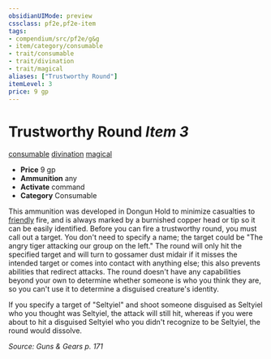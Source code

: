 ```yaml
---
obsidianUIMode: preview
cssclass: pf2e,pf2e-item
tags:
- compendium/src/pf2e/g&g
- item/category/consumable
- trait/consumable
- trait/divination
- trait/magical
aliases: ["Trustworthy Round"]
itemLevel: 3
price: 9 gp
---
```

# Trustworthy Round *Item 3*  
[consumable](../../../rules/traits/consumable.md)  [divination](../../../rules/traits/divination.md)  [magical](../../../rules/traits/magical.md)  

- **Price** 9 gp
- **Ammunition** any
- **Activate** command
- **Category** Consumable

This ammunition was developed in Dongun Hold to minimize casualties to [friendly](../../../rules/conditions.md#Friendly) fire, and is always marked by a burnished copper head or tip so it can be easily identified. Before you can fire a trustworthy round, you must call out a target. You don't need to specify a name; the target could be "The angry tiger attacking our group on the left." The round will only hit the specified target and will turn to gossamer dust midair if it misses the intended target or comes into contact with anything else; this also prevents abilities that redirect attacks. The round doesn't have any capabilities beyond your own to determine whether someone is who you think they are, so you can't use it to determine a disguised creature's identity.

If you specify a target of "Seltyiel" and shoot someone disguised as Seltyiel who you thought was Seltyiel, the attack will still hit, whereas if you were about to hit a disguised Seltyiel who you didn't recognize to be Seltyiel, the round would dissolve.

*Source: Guns & Gears p. 171*